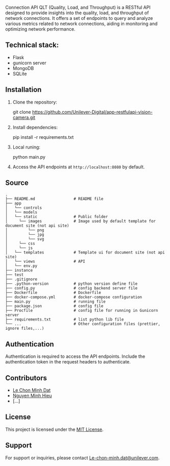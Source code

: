 Connection API QLT (Quality, Load, and Throughput) is a RESTful API designed to provide insights into the quality, load, and throughput of network connections. It offers a set of endpoints to query and analyze various metrics related to network connections, aiding in monitoring and optimizing network performance.

## Technical stack:
   - Flask
   - gunicorn server
   - MongoDB
   - SQLite

## Installation
1. Clone the repository:

   git clone https://github.com/Unilever-Digital/app-restfulapi-vision-camera.git

2. Install dependencies:

      pip install -r requirements.txt

3. Local runing:

      python main.py
      

5. Access the API endpoints at `http://localhost:8080` by default.

## Source
```
.
├── README.md                 # README file
├── app   
│   └── controls
│   └── models
│   └── static                # Public folder
│     └── images              # Image used by default template for document site (not api site)
│         └── png
│         └── jpg
│         └── svg
│     └── css
│     └── js
│   └── templates             # Template ui for document site (not api site)
│   └── views                 # API
│   └── env.py
├── instance
├── test
├── .gitignore
├── .python-version           # python version define file
├── config.py                 # config backend server file
├── Dockerfile                # Dockerfile
├── docker-compose.yml        # docker-compose configuration
├── main.py                   # running file
├── package.json              # config file
├── Procfile                  # config file for running in Gunicorn server
├── requirements.txt          # list python lib file
└── ...                       # Other configuration files (prettier, ignore files,...)
```

## Authentication
Authentication is required to access the API endpoints. Include the authentication token in the request headers to authenticate.

## Contributors
- [Le Chon Minh Dat](https://github.com/lcmd65)
- [Nguyen Minh Hieu](https://github.com/BanhBaoa)
- [...]

## License
This project is licensed under the [MIT License](LICENSE).

## Support
For support or inquiries, please contact [Le-chon-minh.dat@unilever.com](mailto:Le-chon-minh.dat@unilever.com).
